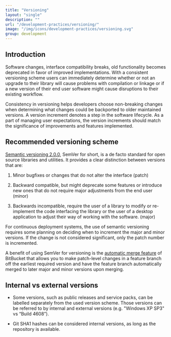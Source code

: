 ```yaml
---
title: "Versioning"
layout: "single"
description: ""
url: "/development-practices/versioning/"
image: "/img/icons/development-practices/versioning.svg"
group: development
---
```


## Introduction

Software changes, interface compatibility breaks, old functionality becomes
deprecated in favor of improved implementations. With a consistent versioning
scheme users can immediately determine whether or not an upgrade to their
library will cause problems with compilation or linkage or if a new version of
their end user software might cause disruptions to their existing workflow.

Consistency in versioning helps developers choose non-breaking changes when
determining what changes could be backported to older maintained versions. A
version increment denotes a step in the software lifecycle. As a part of
managing user expectations, the version increments should match the
significance of improvements and features implemented.

## Recommended versioning scheme

[Semantic versioning 2.0.0](https://semver.org), SemVer for short, is a de
facto standard for open source libraries and utilities. It provides a clear
distinction between versions that are:

1. Minor bugfixes or changes that do not alter the interface (patch)

2. Backward compatible, but might deprecate some features or introduce new
   ones that do not require major adjustments from the end user (minor)

3. Backwards incompatible, require the user of a library to modify or
   re-implement the code interfacing the library or the user of a desktop
   application to adjust their way of working with the software. (major)

For continuous deployment systems, the use of semantic versioning requires some
planning on deciding when to increment the major and minor versions. If the
change is not considered significant, only the patch number is incremented.

A benefit of using SemVer for versioning is the
[automatic merge feature](https://confluence.atlassian.com/bitbucketserver/automatic-branch-merging-776639993.html)
of BitBucket that allows you to make patch-level changes in a feature branch
off the earliest required version and have the feature branch automatically
merged to later major and minor versions upon merging.

## Internal vs external versions

- Some versions, such as public releases and service packs, can be labelled
  separately from the used version scheme. Those versions can be referred to by
  internal and external versions (e.g. "Windows XP SP3" vs “Build 4608”).

- Git SHA1 hashes can be considered internal versions, as long as the
  repository is available.
